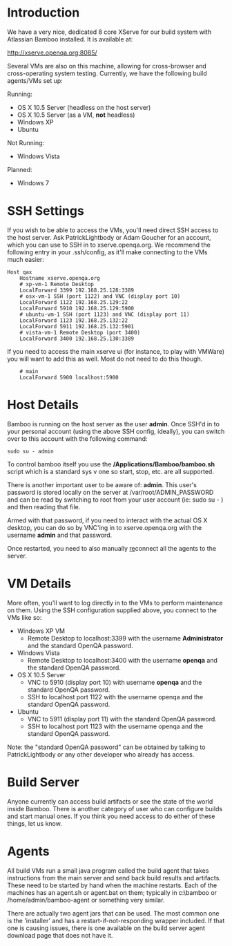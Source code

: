 # Introduction #

We have a very nice, dedicated 8 core XServe for our build system with Atlassian Bamboo installed. It is available at:

http://xserve.openqa.org:8085/

Several VMs are also on this machine, allowing for cross-browser and cross-operating system testing. Currently, we have the following build agents/VMs set up:

Running:
  * OS X 10.5 Server (headless on the host server)
  * OS X 10.5 Server (as a VM, **not** headless)
  * Windows XP
  * Ubuntu

Not Running:
  * Windows Vista

Planned:
  * Windows 7

# SSH Settings #

If you wish to be able to access the VMs, you'll need direct SSH access to the host server. Ask PatrickLightbody or Adam Goucher for an account, which you can use to SSH in to xserve.openqa.org. We recommend the following entry in your .ssh/config, as it'll make connecting to the VMs much easier:

```
Host qax
	Hostname xserve.openqa.org
	# xp-vm-1 Remote Desktop
	LocalForward 3399 192.168.25.128:3389
	# osx-vm-1 SSH (port 1122) and VNC (display port 10)
	LocalForward 1122 192.168.25.129:22
	LocalForward 5910 192.168.25.129:5900
	# ubuntu-vm-1 SSH (port 1123) and VNC (display port 11)
	LocalForward 1123 192.168.25.132:22
	LocalForward 5911 192.168.25.132:5901
	# vista-vm-1 Remote Desktop (port 3400)
	LocalForward 3400 192.168.25.130:3389
```

If you need to access the main xserve ui (for instance, to play with VMWare) you will want to add this as well. Most do not need to do this though.

```
	# main
	LocalForward 5900 localhost:5900
```

# Host Details #

Bamboo is running on the host server as the user **admin**. Once SSH'd in to your personal account (using the above SSH config, ideally), you can switch over to this account with the following command:

```
sudo su - admin
```

To control bamboo itself you use the **/Applications/Bamboo/bamboo.sh** script which is a standard sys v one so start, stop, etc. are all supported.

There is another important user to be aware of: **admin**. This user's password is stored locally on the server at /var/root/ADMIN\_PASSWORD and can be read by switching to root from your user account (ie: sudo su - ) and then reading that file.

Armed with that password, if you need to interact with the actual OS X desktop, you can do so by VNC'ing in to xserve.openqa.org with the username **admin** and that password.

Once restarted, you need to also manually [re](re.md)connect all the agents to the server.

# VM Details #

More often, you'll want to log directly in to the VMs to perform maintenance on them. Using the SSH configuration supplied above, you connect to the VMs like so:

  * Windows XP VM
    * Remote Desktop to localhost:3399 with the username **Administrator** and the standard OpenQA password.
  * Windows Vista
    * Remote Desktop to localhost:3400 with the username **openqa** and the standard OpenQA password.
  * OS X 10.5 Server
    * VNC to 5910 (display port 10) with username **openqa** and the standard OpenQA password.
    * SSH to localhost port 1122 with the username openqa and the standard OpenQA password.
  * Ubuntu
    * VNC to 5911 (display port 11) with the standard OpenQA password.
    * SSH to localhost port 1123 with the username openqa and the standard OpenQA password.

Note: the "standard OpenQA password" can be obtained by talking to PatrickLightbody or any other developer who already has access.

# Build Server #

Anyone currently can access build artifacts or see the state of the world inside Bamboo. There is another category of user who can configure builds and start manual ones. If you think you need access to do either of these things, let us know.

# Agents #

All build VMs run a small java program called the build agent that takes instructions from the main server and send back build results and artifacts. These need to be started by hand when the machine restarts. Each of the machines has an agent.sh or agent.bat on them; typically in c:\bamboo or /home/admin/bamboo-agent or something very similar.

There are actually two agent jars that can be used. The most common one is the 'installer' and has a restart-if-not-responding wrapper included. If that one is causing issues, there is one available on the build server agent download page that does not have it.